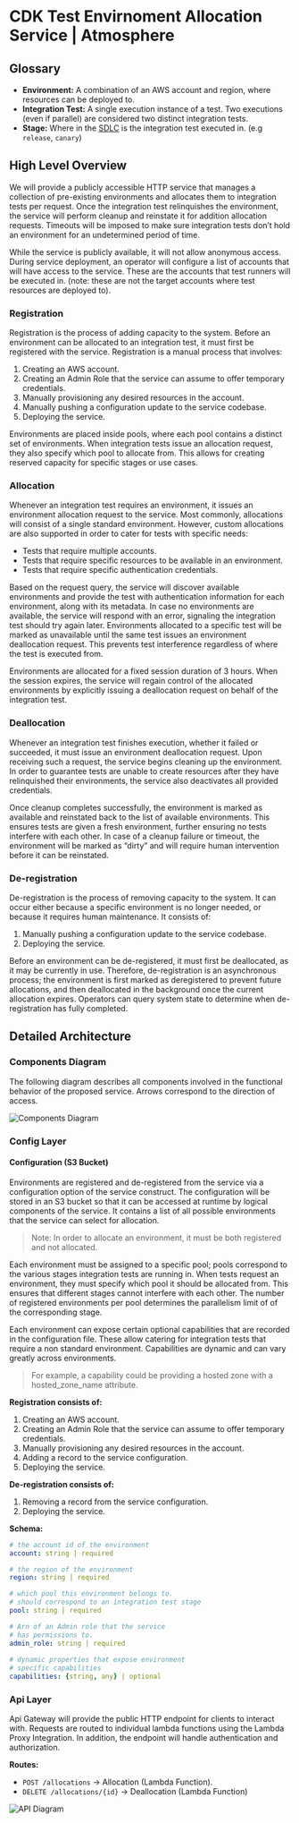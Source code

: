 # CDK Test Envirnoment Allocation Service | Atmosphere

## Glossary

* **Environment:** A combination of an AWS account and region, where resources can be deployed to.
* **Integration Test:** A single execution instance of a test. Two executions (even if parallel) are considered two distinct integration tests.
* **Stage:** Where in the [SDLC](https://aws.amazon.com/what-is/sdlc/) is the integration test executed in. (e.g `release`, `canary`)

## High Level Overview

We will provide a publicly accessible HTTP service that manages a collection of pre-existing
environments and allocates them to integration tests per request. Once the integration test
relinquishes the environment, the service will perform cleanup and reinstate it for addition
allocation requests. Timeouts will be imposed to make sure integration tests don’t hold an
environment for an undetermined period of time.

While the service is publicly available, it will not allow anonymous access. During service deployment,
an operator will configure a list of accounts that will have access to the service. These are the
accounts that test runners will be executed in. (note: these are not the target accounts
where test resources are deployed to).

### Registration

Registration is the process of adding capacity to the system. Before an environment can
be allocated to an integration test, it must first be registered with the service.
Registration is a manual process that involves:

1. Creating an AWS account.
2. Creating an Admin Role that the service can assume to offer temporary credentials.
3. Manually provisioning any desired resources in the account.
4. Manually pushing a configuration update to the service codebase.
5. Deploying the service.

Environments are placed inside pools, where each pool contains a distinct set of environments.
When integration tests issue an allocation request, they also specify which pool to allocate from.
This allows for creating reserved capacity for specific stages or use cases.

### Allocation

Whenever an integration test requires an environment, it issues an environment allocation request
to the service. Most commonly,  allocations will consist of a single standard environment.
However, custom allocations are also supported in order to cater for tests with specific needs:

* Tests that require multiple accounts.
* Tests that require specific resources to be available in an environment.
* Tests that require specific authentication credentials.

Based on the request query, the service will discover available environments and provide the
test with authentication information for each environment, along with its metadata. In case no
environments are available, the service will respond with an error, signaling the integration
test should try again later. Environments allocated to a specific test will be marked as
unavailable until the same test issues an environment deallocation request. This prevents test
interference regardless of where the test is executed from.

Environments are allocated for a fixed session duration of 3 hours. When the session expires,
the service will regain control of the allocated environments by explicitly issuing a deallocation
request on behalf of the integration test.

### Deallocation

Whenever an integration test finishes execution, whether it failed or succeeded, it must
issue an environment deallocation request. Upon receiving such a request, the service begins
cleaning up the environment. In order to guarantee tests are unable to create resources after
they have relinquished their environments, the service also deactivates all provided credentials.

Once cleanup completes successfully, the environment is marked as available and reinstated back
to the list of available environments. This ensures tests are given a fresh environment,
further ensuring no tests interfere with each other. In case of a cleanup failure or timeout,
the environment will be marked as “dirty” and will require human intervention before it can be reinstated.

### De-registration

De-registration is the process of removing capacity to the system. It can occur either
because a specific environment is no longer needed, or because it requires human maintenance.
It consists of:

1. Manually pushing a configuration update to the service codebase.
2. Deploying the service.

Before an environment can be de-registered, it must first be deallocated, as it may be currently in use.
Therefore, de-registration is an asynchronous process; the environment is first marked as deregistered to
prevent future allocations, and then deallocated in the background once the current allocation expires.
Operators can query system state to determine when de-registration has fully completed.

## Detailed Architecture

### Components Diagram

The following diagram describes all components involved in the functional behavior of the proposed service.
Arrows correspond to the direction of access.

![Components Diagram](./images/components-diagram.png)

### Config Layer

#### Configuration (S3 Bucket)

Environments are registered and de-registered from the service via a configuration
option of the service construct. The configuration will be stored in an S3 bucket
so that it can be accessed at runtime by logical components of the service. It contains
a list of all possible environments that the service can select for allocation.

> Note: In order to allocate an environment, it must be both registered and not allocated.

Each environment must be assigned to a specific pool; pools correspond to the various stages integration tests are running in. When tests request an environment, they must specify which pool it should be allocated from. This ensures that different stages cannot interfere with each other. The number of registered environments per pool determines the parallelism limit of of the corresponding stage.

Each environment can expose certain optional capabilities that are recorded in the configuration file. These allow catering for integration tests that require a non standard environment. Capabilities are dynamic and can vary greatly across environments.

> For example, a capability could be providing a hosted zone with a hosted_zone_name attribute.

**Registration consists of:**

1. Creating an AWS account.
2. Creating an Admin Role that the service can assume to offer temporary credentials.
3. Manually provisioning any desired resources in the account.
4. Adding a record to the service configuration.
5. Deploying the service.

**De-registration consists of:**

1. Removing a record from the service configuration.
2. Deploying the service.

**Schema:**

```yaml
# the account id of the environment
account: string | required

# the region of the environment
region: string | required

# which pool this environment belongs to.
# should correspond to an integration test stage
pool: string | required

# Arn of an Admin role that the service
# has permissions to.
admin_role: string | required
  
# dynamic properties that expose environment 
# specific capabilities
capabilities: {string, any} | optional
```

### Api Layer

Api Gateway will provide the public HTTP endpoint for clients to interact with. Requests are routed to
individual lambda functions using the Lambda Proxy Integration. In addition, the endpoint will handle
authentication and authorization.

**Routes:**

* `POST /allocations` → Allocation (Lambda Function).
* `DELETE /allocations/{id}` → Deallocation (Lambda Function)

![API Diagram](./images/api-diagram.png)